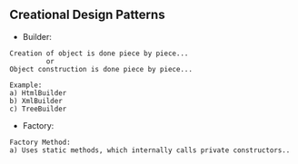 
## Creational Design Patterns
- Builder:

```
Creation of object is done piece by piece...
         or
Object construction is done piece by piece...

Example:
a) HtmlBuilder
b) XmlBuilder
c) TreeBuilder

```
- Factory:

```
Factory Method:
a) Uses static methods, which internally calls private constructors..

```





